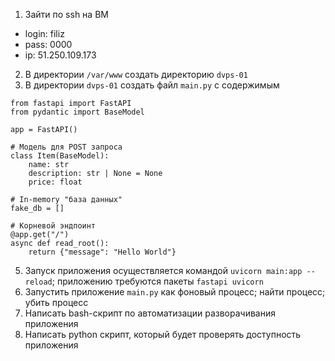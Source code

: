 1) Зайти по ssh на ВМ 
- login: filiz
- pass: 0000
- ip: 51.250.109.173
2) В директории `/var/www` создать директорию `dvps-01`
3) В директории `dvps-01` создать файл `main.py` с содержимым
```
from fastapi import FastAPI
from pydantic import BaseModel

app = FastAPI()

# Модель для POST запроса
class Item(BaseModel):
    name: str
    description: str | None = None
    price: float

# In-memory "база данных"
fake_db = []

# Корневой эндпоинт
@app.get("/")
async def read_root():
    return {"message": "Hello World"}
```
5) Запуск приложения осуществляется командой `uvicorn main:app --reload`; приложению требуются пакеты `fastapi uvicorn`
6) Запустить приложение `main.py` как фоновый процесс; найти процесс; убить процесс
7) Написать bash-скрипт по автоматизации разворачивания приложения
8) Написать python скрипт, который будет проверять доступность приложения

